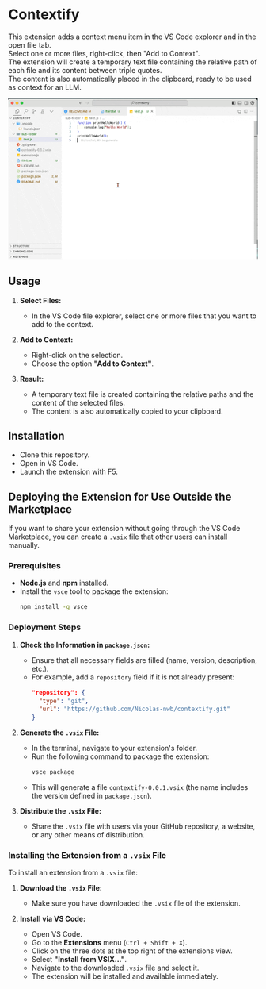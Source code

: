 # Contextify
This extension adds a context menu item in the VS Code explorer and in the open file tab.  
Select one or more files, right-click, then "Add to Context".  
The extension will create a temporary text file containing the relative path of each file and its content between triple quotes.  
The content is also automatically placed in the clipboard, ready to be used as context for an LLM.

![alt text](data/img/how-to-use.gif)
## Usage
1. **Select Files:**
   - In the VS Code file explorer, select one or more files that you want to add to the context.

2. **Add to Context:**
   - Right-click on the selection.
   - Choose the option **"Add to Context"**.

3. **Result:**
   - A temporary text file is created containing the relative paths and the content of the selected files.
   - The content is also automatically copied to your clipboard.

## Installation
- Clone this repository.
- Open in VS Code.
- Launch the extension with F5.
## Deploying the Extension for Use Outside the Marketplace
If you want to share your extension without going through the VS Code Marketplace, you can create a `.vsix` file that other users can install manually.

### Prerequisites
- **Node.js** and **npm** installed.
- Install the `vsce` tool to package the extension:
  ```bash
  npm install -g vsce
  ```

### Deployment Steps
1. **Check the Information in `package.json`:**
   - Ensure that all necessary fields are filled (name, version, description, etc.).
   - For example, add a `repository` field if it is not already present:
     ```json
     "repository": {
       "type": "git",
       "url": "https://github.com/Nicolas-nwb/contextify.git"
     }
     ```

2. **Generate the `.vsix` File:**
   - In the terminal, navigate to your extension's folder.
   - Run the following command to package the extension:
     ```bash
     vsce package
     ```
   - This will generate a file `contextify-0.0.1.vsix` (the name includes the version defined in `package.json`).

3. **Distribute the `.vsix` File:**
   - Share the `.vsix` file with users via your GitHub repository, a website, or any other means of distribution.

### Installing the Extension from a `.vsix` File
To install an extension from a `.vsix` file:

1. **Download the `.vsix` File:**
   - Make sure you have downloaded the `.vsix` file of the extension.

2. **Install via VS Code:**
   - Open VS Code.
   - Go to the **Extensions** menu (`Ctrl + Shift + X`).
   - Click on the three dots at the top right of the extensions view.
   - Select **"Install from VSIX..."**.
   - Navigate to the downloaded `.vsix` file and select it.
   - The extension will be installed and available immediately.
